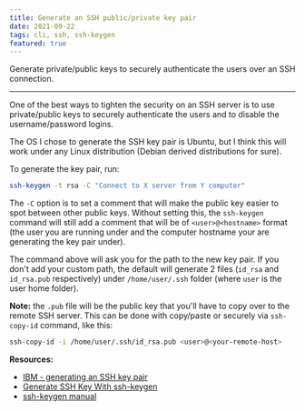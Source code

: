 ```yaml
---
title: Generate an SSH public/private key pair
date: 2021-09-22
tags: cli, ssh, ssh-keygen
featured: true
---
```


Generate private/public keys to securely authenticate the users over an SSH connection.

---

One of the best ways to tighten the security on an SSH server is to use private/public keys to securely authenticate the users and to disable the username/password logins.

The OS I chose to generate the SSH key pair is Ubuntu, but I think this will work under any Linux distribution (Debian derived distributions for sure).

To generate the key pair, run:

```bash
ssh-keygen -t rsa -C "Connect to X server from Y computer"
```

The `-C` option is to set a comment that will make the public key easier to spot between other public keys. Without setting this, the `ssh-keygen` command will still add a comment that will be of `<user>@<hostname>` format (the user you are running under and the computer hostname your are generating the key pair under).

The command above will ask you for the path to the new key pair. If you don't add your custom path, the default will generate 2 files (`id_rsa` and `id_rsa.pub` respectively) under `/home/user/.ssh` folder (where `user` is the user home folder).

**Note:** the `.pub` file will be the public key that you'll have to copy over to the remote SSH server. This can be done with copy/paste or securely via `ssh-copy-id` command, like this:

```bash
ssh-copy-id -i /home/user/.ssh/id_rsa.pub <user>@<your-remote-host>
```

**Resources:**
- [IBM - generating an SSH key pair](https://www.ibm.com/docs/en/flashsystem-5x00/8.2.x?topic=pscalh-generating-ssh-key-pair-using-openssh-3)
- [Generate SSH Key With ssh-keygen](https://www.geeksforgeeks.org/how-to-generate-ssh-key-with-ssh-keygen-in-linux/)
- [ssh-keygen manual](https://www.man7.org/linux/man-pages/man1/ssh-keygen.1.html)
